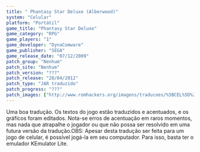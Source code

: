 ```yaml
---
title: " Phantasy Star Deluxe (Alberwood)"
system: "Celular"
platform: "Portátil"
game_title: "Phantasy Star Deluxe"
game_category: "RPG"
game_players: "1"
game_developer: "DynaComware"
game_publisher: "SEGA"
game_release_date: "07/12/2009"
patch_group: "Nenhum"
patch_site: "Nenhum"
patch_version: "???"
patch_release: "28/04/2012"
patch_type: "JAR traduzido"
patch_progress: "???"
patch_images: ["http://www.romhackers.org/imagens/traducoes/%5BCEL%5D%20Phantasy%20Star%20Deluxe%20-%20Alberwood%20-%201.png","http://www.romhackers.org/imagens/traducoes/%5BCEL%5D%20Phantasy%20Star%20Deluxe%20-%20Alberwood%20-%202.png","http://www.romhackers.org/imagens/traducoes/%5BCEL%5D%20Phantasy%20Star%20Deluxe%20-%20Alberwood%20-%203.png"]
---
```

Uma boa tradução. Os textos do jogo estão traduzidos e acentuados, e os gráficos foram editados. Nota-se erros de acentuação em raros momentos, mas nada que atrapalhe o jogador ou que não possa ser resolvido em uma futura versão da tradução.OBS: Apesar desta tradução ser feita para um jogo de celular, é possível jogá-la em seu computador. Para isso, basta ter o emulador KEmulator Lite.